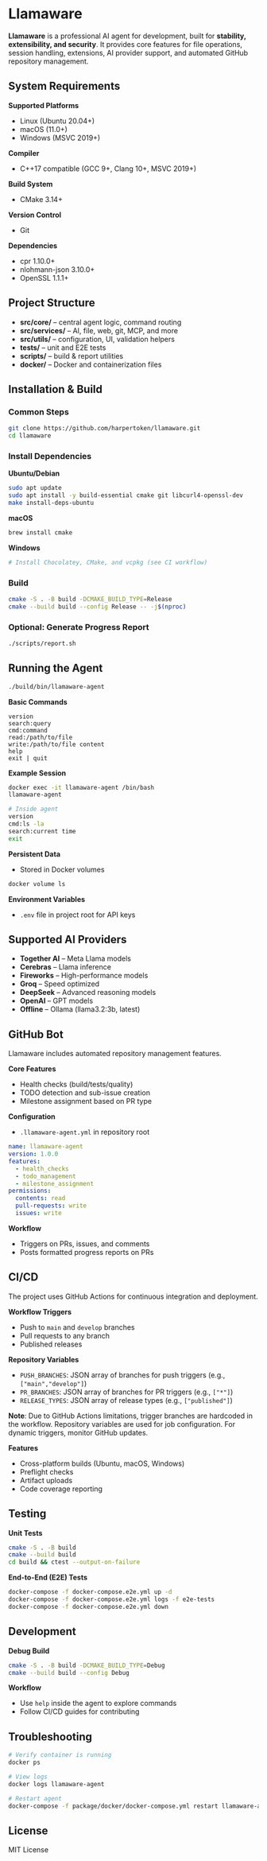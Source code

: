 # Llamaware

**Llamaware** is a professional AI agent for development, built for **stability, extensibility, and security**. It provides core features for file operations, session handling, extensions, AI provider support, and automated GitHub repository management.

## System Requirements

**Supported Platforms**

* Linux (Ubuntu 20.04+)
* macOS (11.0+)
* Windows (MSVC 2019+)

**Compiler**

* C++17 compatible (GCC 9+, Clang 10+, MSVC 2019+)

**Build System**

* CMake 3.14+

**Version Control**

* Git

**Dependencies**

* cpr 1.10.0+
* nlohmann-json 3.10.0+
* OpenSSL 1.1.1+

## Project Structure

* **src/core/** – central agent logic, command routing
* **src/services/** – AI, file, web, git, MCP, and more
* **src/utils/** – configuration, UI, validation helpers
* **tests/** – unit and E2E tests
* **scripts/** – build & report utilities
* **docker/** – Docker and containerization files

## Installation & Build

### Common Steps

```bash
git clone https://github.com/harpertoken/llamaware.git
cd llamaware
```

### Install Dependencies

**Ubuntu/Debian**

```bash
sudo apt update
sudo apt install -y build-essential cmake git libcurl4-openssl-dev
make install-deps-ubuntu
```

**macOS**

```bash
brew install cmake
```

**Windows**

```powershell
# Install Chocolatey, CMake, and vcpkg (see CI workflow)
```

### Build

```bash
cmake -S . -B build -DCMAKE_BUILD_TYPE=Release
cmake --build build --config Release -- -j$(nproc)
```

### Optional: Generate Progress Report

```bash
./scripts/report.sh
```

## Running the Agent

```bash
./build/bin/llamaware-agent
```

**Basic Commands**

```text
version
search:query
cmd:command
read:/path/to/file
write:/path/to/file content
help
exit | quit
```

**Example Session**

```bash
docker exec -it llamaware-agent /bin/bash
llamaware-agent

# Inside agent
version
cmd:ls -la
search:current time
exit
```

**Persistent Data**

* Stored in Docker volumes

```bash
docker volume ls
```

**Environment Variables**

* `.env` file in project root for API keys

## Supported AI Providers

* **Together AI** – Meta Llama models
* **Cerebras** – Llama inference
* **Fireworks** – High-performance models
* **Groq** – Speed optimized
* **DeepSeek** – Advanced reasoning models
* **OpenAI** – GPT models
* **Offline** – Ollama (llama3.2:3b, latest)

## GitHub Bot

Llamaware includes automated repository management features.

**Core Features**

* Health checks (build/tests/quality)
* TODO detection and sub-issue creation
* Milestone assignment based on PR type

**Configuration**

* `.llamaware-agent.yml` in repository root

```yaml
name: llamaware-agent
version: 1.0.0
features:
  - health_checks
  - todo_management
  - milestone_assignment
permissions:
  contents: read
  pull-requests: write
  issues: write
```

**Workflow**

* Triggers on PRs, issues, and comments
* Posts formatted progress reports on PRs

## CI/CD

The project uses GitHub Actions for continuous integration and deployment.

**Workflow Triggers**
- Push to `main` and `develop` branches
- Pull requests to any branch
- Published releases

**Repository Variables**
- `PUSH_BRANCHES`: JSON array of branches for push triggers (e.g., `["main","develop"]`)
- `PR_BRANCHES`: JSON array of branches for PR triggers (e.g., `["*"]`)
- `RELEASE_TYPES`: JSON array of release types (e.g., `["published"]`)

**Note**: Due to GitHub Actions limitations, trigger branches are hardcoded in the workflow. Repository variables are used for job configuration. For dynamic triggers, monitor GitHub updates.

**Features**
- Cross-platform builds (Ubuntu, macOS, Windows)
- Preflight checks
- Artifact uploads
- Code coverage reporting

## Testing

**Unit Tests**

```bash
cmake -S . -B build
cmake --build build
cd build && ctest --output-on-failure
```

**End-to-End (E2E) Tests**

```bash
docker-compose -f docker-compose.e2e.yml up -d
docker-compose -f docker-compose.e2e.yml logs -f e2e-tests
docker-compose -f docker-compose.e2e.yml down
```

## Development

**Debug Build**

```bash
cmake -S . -B build -DCMAKE_BUILD_TYPE=Debug
cmake --build build --config Debug
```

**Workflow**

* Use `help` inside the agent to explore commands
* Follow CI/CD guides for contributing

## Troubleshooting

```bash
# Verify container is running
docker ps

# View logs
docker logs llamaware-agent

# Restart agent
docker-compose -f package/docker/docker-compose.yml restart llamaware-agent
```

## License

MIT License
